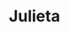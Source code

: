 ---
title: Julieta
date: 
draft: false

# descripcion
description : Aro de plata pasante

materials: Plata 925

color: Plateado

dimensions: 1cm

code: 01-20-0430

type: "Aros"

categories: []

price: $2.210,00

price_eftvo: $1.880,00

# Images
# first image will be shown in the product page
images:
  # - image: "images/path_to_image"
  # La ubicacion de las imagenes es imagenes/Aros/Aros.Solo Plata/01-20-0430-julieta
  - image: "./images/aros/solo_plata/01-20-0430-corazon-partido_a.JPG"
  - image: "./images/aros/solo_plata/01-20-0430-corazon-partido_b.JPG"
---